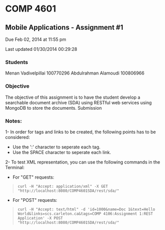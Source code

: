 # COMP 4601

## Mobile Applications - Assignment #1

Due Feb 02, 2014 at 11:55 pm

Last updated 01/30/2014 00:29:28


### Students
Menan Vadivelpillai  100770296
Abdulrahman Alamoudi 100806966

### Objective
The objective of this assignment is to have the student develop a searchable document archive (SDA) using RESTful web services using MongoDB to store the documents.
Submission



### Notes:
1- In order for tags and links to be created, the following points has to be considered:

- Use the ':' character to seperate each tag.
- Use the SPACE character to seperate each link.
 
2- To test XML representation, you can use the following commands in the Terminal:

- For "GET" requests:
> `curl -H "Accept: application/xml" -X GET "http://localhost:8080/COMP4601SDA/rest/sda/"`

- For "POST" requests:
> `curl -H "Accept: text/html" -d 'id=1000&name=Doc 1&text=Hello World&links=scs.carleton.ca&tags=COMP 4106:Assignment 1:REST Application' -X POST "http://localhost:8080/COMP4601SDA/rest/sda/"`
